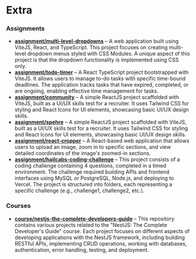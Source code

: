 # Extra

### Assignments

- [**assignment/multi-level-dropdowns**](https://github.com/faiyazkhan024/sandbox/tree/assignment/multi-level-dropdowns) – A web application built using ViteJS, React, and TypeScript. This project focuses on creating multi-level dropdown menus styled with CSS Modules. A unique aspect of this project is that the dropdown functionality is implemented using CSS only.
- [**assignment/todo-timer**](https://github.com/faiyazkhan024/sandbox/tree/assignment/todo-timer) – A React TypeScript project bootstrapped with ViteJS. It allows users to manage to-do tasks with specific time-bound deadlines. The application tracks tasks that have expired, completed, or are ongoing, enabling effective time management for tasks.
- [**assignment/community**](https://github.com/faiyazkhan024/sandbox/tree/assignment/community) – A simple ReactJS project scaffolded with ViteJS, built as a UI/UX skills test for a recruiter. It uses Tailwind CSS for styling and React Icons for UI elements, showcasing basic UI/UX design skills.
- [**assignment/spehre**](https://github.com/faiyazkhan024/sandbox/tree/assignment/spehre) – A simple ReactJS project scaffolded with ViteJS, built as a UI/UX skills test for a recruiter. It uses Tailwind CSS for styling and React Icons for UI elements, showcasing basic UI/UX design skills.
- [**assignment/react-cropper**](https://github.com/faiyazkhan024/sandbox/tree/assignment/react-cropper) – A React-based web application that allows users to upload an image, zoom in to specific sections, and view detailed coordinates of the image's zoomed-in sections.
- [**assignment/hailcabs-coding-challenge**](https://github.com/faiyazkhan024/sandbox/tree/assignment/hailcabs-coding-challenge) – This project consists of a coding challenge containing 4 questions, completed in a timed environment. The challenge required building APIs and frontend interfaces using MySQL or PostgreSQL, Node.js, and deploying to Vercel. The project is structured into folders, each representing a specific challenge (e.g., challenge1, challenge2, etc.).

### Courses

- [**course/nestjs-the-complete-developers-guide**](https://github.com/faiyazkhan024/sandbox/tree/course/nestjs-the-complete-developers-guide) – This repository contains various projects related to the "NestJS: The Complete Developer's Guide" course. Each project focuses on different aspects of developing applications with the NestJS framework, including building RESTful APIs, implementing CRUD operations, working with databases, authentication, error handling, testing, and deployment.
